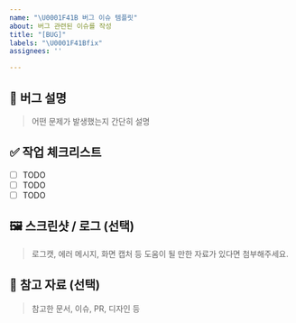 ```yaml
---
name: "\U0001F41B 버그 이슈 템플릿"
about: 버그 관련된 이슈를 작성
title: "[BUG]"
labels: "\U0001F41Bfix"
assignees: ''

---
```


## 🐛 버그 설명
> 어떤 문제가 발생했는지 간단히 설명

## ✅ 작업 체크리스트
- [ ] TODO
- [ ] TODO
- [ ] TODO

## 🖼️ 스크린샷 / 로그 (선택)
> 로그캣, 에러 메시지, 화면 캡처 등 도움이 될 만한 자료가 있다면 첨부해주세요.

## 🔗 참고 자료 (선택)
> 참고한 문서, 이슈, PR, 디자인 등
